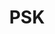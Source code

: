 ---
ee_id: '4272'
site: '1'
type: '2'
long_id: 2014-146 PSK
url: 2014-146-psk
year: '2014'
medium: 'Roland TR-909 Rhythm Composer drum pattern, Roland TR-909 Rhythm Composer,
  public address sound system (variable), cables '
commission:
add_credit:
dims: Variable
pitch: 909 playing the PSK loop. Slam dunk.
ps:
live_url:
related:
title: PSK
youtube:
imgs: |-
  psk-2014-146-database-install-1-ropac.jpg
  psk-2014-146-database-install-3-ropac.jpg
subheading:
year2: '2015'
download:
add_credits:
related_code:
! '':
layout: things-i-made
---